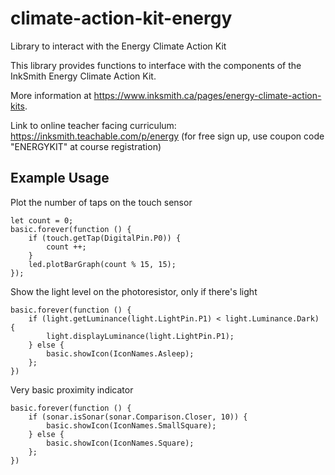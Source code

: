 # climate-action-kit-energy
Library to interact with the Energy Climate Action Kit

This library provides functions to interface with the components of the InkSmith Energy Climate Action Kit. 

More information at https://www.inksmith.ca/pages/energy-climate-action-kits.

Link to online teacher facing curriculum: https://inksmith.teachable.com/p/energy (for free sign up, use coupon code "ENERGYKIT" at course registration)

## Example Usage
Plot the number of taps on the touch sensor
```blocks
let count = 0;
basic.forever(function () {
    if (touch.getTap(DigitalPin.P0)) {
        count ++;
    }
    led.plotBarGraph(count % 15, 15);
});
```
Show the light level on the photoresistor, only if there's light
```blocks
basic.forever(function () {
    if (light.getLuminance(light.LightPin.P1) < light.Luminance.Dark) {
        light.displayLuminance(light.LightPin.P1);
    } else {
        basic.showIcon(IconNames.Asleep);
    };
})
```
Very basic proximity indicator
```blocks
basic.forever(function () {
    if (sonar.isSonar(sonar.Comparison.Closer, 10)) {
        basic.showIcon(IconNames.SmallSquare);
    } else {
        basic.showIcon(IconNames.Square);
    };
})
```
